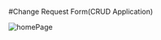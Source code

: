 #Change Request Form(CRUD Application)
 
![homePage](https://user-images.githubusercontent.com/104048277/192941173-c5ce8f73-19c5-4b91-8302-bdfbde92edee.JPG)
